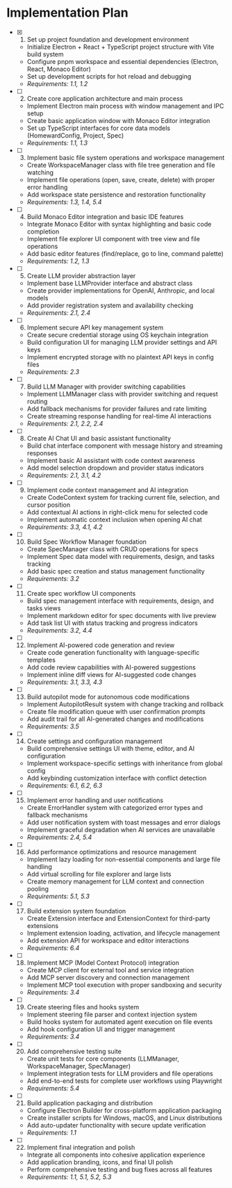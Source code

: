 # Implementation Plan

- [x] 1. Set up project foundation and development environment


  - Initialize Electron + React + TypeScript project structure with Vite build system
  - Configure pnpm workspace and essential dependencies (Electron, React, Monaco Editor)
  - Set up development scripts for hot reload and debugging
  - _Requirements: 1.1, 1.2_




- [ ] 2. Create core application architecture and main process

  - Implement Electron main process with window management and IPC setup
  - Create basic application window with Monaco Editor integration
  - Set up TypeScript interfaces for core data models (HomewardConfig, Project, Spec)
  - _Requirements: 1.1, 1.3_

- [ ] 3. Implement basic file system operations and workspace management

  - Create WorkspaceManager class with file tree generation and file watching
  - Implement file operations (open, save, create, delete) with proper error handling
  - Add workspace state persistence and restoration functionality
  - _Requirements: 1.3, 1.4, 5.4_

- [ ] 4. Build Monaco Editor integration and basic IDE features

  - Integrate Monaco Editor with syntax highlighting and basic code completion
  - Implement file explorer UI component with tree view and file operations
  - Add basic editor features (find/replace, go to line, command palette)
  - _Requirements: 1.2, 1.3_

- [ ] 5. Create LLM provider abstraction layer

  - Implement base LLMProvider interface and abstract class
  - Create provider implementations for OpenAI, Anthropic, and local models
  - Add provider registration system and availability checking
  - _Requirements: 2.1, 2.4_

- [ ] 6. Implement secure API key management system

  - Create secure credential storage using OS keychain integration
  - Build configuration UI for managing LLM provider settings and API keys
  - Implement encrypted storage with no plaintext API keys in config files
  - _Requirements: 2.3_

- [ ] 7. Build LLM Manager with provider switching capabilities

  - Implement LLMManager class with provider switching and request routing
  - Add fallback mechanisms for provider failures and rate limiting
  - Create streaming response handling for real-time AI interactions
  - _Requirements: 2.1, 2.2, 2.4_

- [ ] 8. Create AI Chat UI and basic assistant functionality

  - Build chat interface component with message history and streaming responses
  - Implement basic AI assistant with code context awareness
  - Add model selection dropdown and provider status indicators
  - _Requirements: 2.1, 3.1, 4.2_

- [ ] 9. Implement code context management and AI integration

  - Create CodeContext system for tracking current file, selection, and cursor position
  - Add contextual AI actions in right-click menu for selected code
  - Implement automatic context inclusion when opening AI chat
  - _Requirements: 3.3, 4.1, 4.2_

- [ ] 10. Build Spec Workflow Manager foundation

  - Create SpecManager class with CRUD operations for specs
  - Implement Spec data model with requirements, design, and tasks tracking
  - Add basic spec creation and status management functionality
  - _Requirements: 3.2_

- [ ] 11. Create spec workflow UI components

  - Build spec management interface with requirements, design, and tasks views
  - Implement markdown editor for spec documents with live preview
  - Add task list UI with status tracking and progress indicators
  - _Requirements: 3.2, 4.4_

- [ ] 12. Implement AI-powered code generation and review

  - Create code generation functionality with language-specific templates
  - Add code review capabilities with AI-powered suggestions
  - Implement inline diff views for AI-suggested code changes
  - _Requirements: 3.1, 3.3, 4.3_

- [ ] 13. Build autopilot mode for autonomous code modifications

  - Implement AutopilotResult system with change tracking and rollback
  - Create file modification queue with user confirmation prompts
  - Add audit trail for all AI-generated changes and modifications
  - _Requirements: 3.5_

- [ ] 14. Create settings and configuration management

  - Build comprehensive settings UI with theme, editor, and AI configuration
  - Implement workspace-specific settings with inheritance from global config
  - Add keybinding customization interface with conflict detection
  - _Requirements: 6.1, 6.2, 6.3_

- [ ] 15. Implement error handling and user notifications

  - Create ErrorHandler system with categorized error types and fallback mechanisms
  - Add user notification system with toast messages and error dialogs
  - Implement graceful degradation when AI services are unavailable
  - _Requirements: 2.4, 5.4_

- [ ] 16. Add performance optimizations and resource management

  - Implement lazy loading for non-essential components and large file handling
  - Add virtual scrolling for file explorer and large lists
  - Create memory management for LLM context and connection pooling
  - _Requirements: 5.1, 5.3_

- [ ] 17. Build extension system foundation

  - Create Extension interface and ExtensionContext for third-party extensions
  - Implement extension loading, activation, and lifecycle management
  - Add extension API for workspace and editor interactions
  - _Requirements: 6.4_

- [ ] 18. Implement MCP (Model Context Protocol) integration

  - Create MCP client for external tool and service integration
  - Add MCP server discovery and connection management
  - Implement MCP tool execution with proper sandboxing and security
  - _Requirements: 3.4_

- [ ] 19. Create steering files and hooks system

  - Implement steering file parser and context injection system
  - Build hooks system for automated agent execution on file events
  - Add hook configuration UI and trigger management
  - _Requirements: 3.4_

- [ ] 20. Add comprehensive testing suite

  - Create unit tests for core components (LLMManager, WorkspaceManager, SpecManager)
  - Implement integration tests for LLM providers and file operations
  - Add end-to-end tests for complete user workflows using Playwright
  - _Requirements: 5.4_

- [ ] 21. Build application packaging and distribution

  - Configure Electron Builder for cross-platform application packaging
  - Create installer scripts for Windows, macOS, and Linux distributions
  - Add auto-updater functionality with secure update verification
  - _Requirements: 1.1_

- [ ] 22. Implement final integration and polish
  - Integrate all components into cohesive application experience
  - Add application branding, icons, and final UI polish
  - Perform comprehensive testing and bug fixes across all features
  - _Requirements: 1.1, 5.1, 5.2, 5.3_
